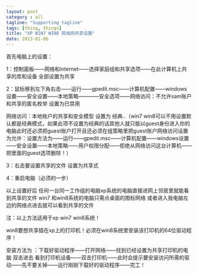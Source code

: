 ```yaml
---
layout: post
category : all
tagline: "Supporting tagline"
tags: [thing, things]
title: "XP WIN7 WIN8 局域网共享设置"
date: 2013-01-06
---
```

首先电脑上的设置：    
    
1：控制面板——网络和internet——选择家庭组和共享选项——在此计算机上共享的库和设备 全部设置为共享    
    
2：鼠标移到左下角右击——运行——gpedit.msc——计算机配置——windows设置——安全设置——本地策略————安全选项——网络访问：不允许sam账户和共享的匿名枚举 设置为已禁用    
    
网络访问：本地账户的共享和安全模型 设置为 经典..（win7 win8可以不用设置默认都是经典模式，如果此项不设置为经典的话其他人就只能以guest身份进入你的电脑此时还必须把guest账户打开且还必须在组策略里把guest账户网络访问设置为允许：设置方法为——运行——gpedit.msc——计算机配置——windows设置——安全设置——本地策略——用户权限分配——拒绝从网络访问这台计算机——把里面的guest选项删除！）    
    
3：右击要设置共享的文件 设置为共享式    
    
4：重启电脑（必须的一步）    
以上设置好后 任何一台同一工作组的电脑xp系统的电脑直接进网上邻居里就能看到共享的文件 win7 和win8系统的电脑只需点桌面的图标网络 或者进入我电脑左边的网络点进去就可以看到共享的文件    
    
注：以上方法适用于xp win7 win8系统！    
    
win8要想共享插在xp上的打印机！必须在win8系统里安装该打印机的64位驱动程序！    
    
安装方法为 ：下载好驱动程序——打开网络——找到已经设置为共享打印机的电脑 双击进去 看到打印机设备——双击打印机——此时会提示要安装访问所需的驱动——先不要关掉——运行刚刚下载好的驱动程序——完工！    
